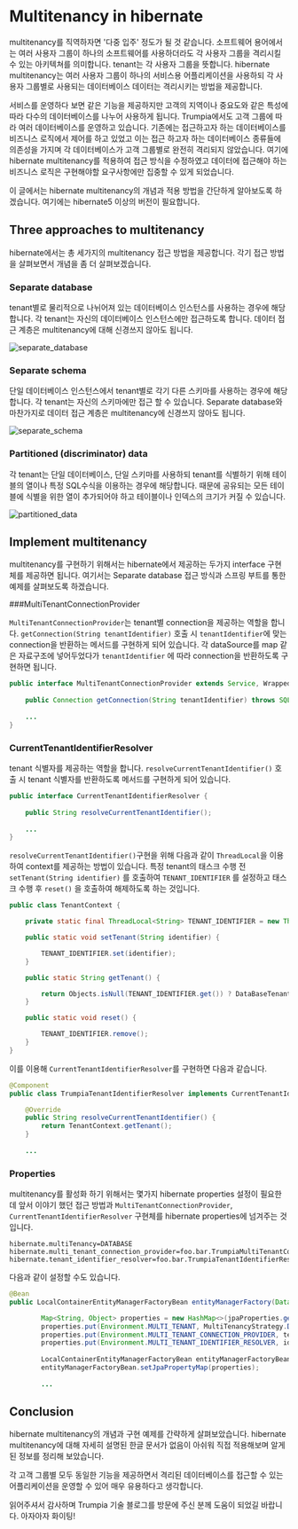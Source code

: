 # Multitenancy in hibernate

multitenancy를 직역하자면 '다중 입주' 정도가 될 것 같습니다. 소프트웨어 용어에서는 여러 사용자 그룹이 하나의 소프트웨어를 사용하더라도 각 사용자 그룹을 격리시킬 수 있는 아키텍쳐를 의미합니다. tenant는 각 사용자 그룹을 뜻합니다. hibernate multitenancy는 여러 사용자 그룹이 하나의 서비스용 어플리케이션을 사용하되 각 사용자 그룹별로 사용되는 데이터베이스 데이터는 격리시키는 방법을 제공합니다.



서비스를 운영하다 보면 같은 기능을 제공하지만 고객의 지역이나 중요도와 같은 특성에 따라 다수의 데이터베이스를 나누어 사용하게 됩니다.  Trumpia에서도 고객 그룹에 따라 여러 데이터베이스를 운영하고 있습니다. 기존에는 접근하고자 하는 데이터베이스를 비즈니스 로직에서 제어를 하고 있었고 이는 접근 하고자 하는 데이터베이스 종류들에 의존성을 가지며 각 데이터베이스가 고객 그룹별로 완전히 격리되지 않았습니다. 여기에 hibernate multitenancy를 적용하여 접근 방식을 수정하였고 데이터에 접근해야 하는 비즈니스 로직은 구현해야할 요구사항에만 집중할 수 있게 되었습니다.



이 글에서는 hibernate multitenancy의 개념과 적용 방법을 간단하게 알아보도록 하겠습니다.  여기에는 hibernate5 이상의 버전이 필요합니다.



## Three approaches to multitenancy

hibernate에서는 총 세가지의 multitenancy 접근 방법을 제공합니다. 각기 접근 방법을 살펴보면서 개념을 좀 더 살펴보겠습니다.



### Separate database

tenant별로 물리적으로 나뉘어져 있는 데이터베이스 인스턴스를 사용하는 경우에 해당합니다. 각 tenant는 자신의 데이터베이스 인스턴스에만 접근하도록 합니다. 데이터 접근 계층은 multitenancy에 대해 신경쓰지 않아도 됩니다.

![separate_database](images/separate_database.png)





### Separate schema

단일 데이터베이스 인스턴스에서 tenant별로 각기 다른 스키마를 사용하는 경우에 해당합니다. 각 tenant는 자신의 스키마에만 접근 할 수 있습니다. Separate database와 마찬가지로 데이터 접근 계층은 multitenancy에 신경쓰지 않아도 됩니다.

![separate_schema](images/separate_schema.png)



### Partitioned (discriminator) data

각 tenant는 단일 데이터베이스, 단일 스키마를 사용하되 tenant를 식별하기 위해 테이블의 열이나 특정 SQL수식을 이용하는 경우에 해당합니다. 때문에 공유되는 모든 테이블에 식별을 위한 열이 추가되어야 하고 테이블이나 인덱스의 크기가 커질 수 있습니다.

![partitioned_data](images/partitioned_data.png)



## Implement multitenancy 

multitenancy를 구현하기 위해서는 hibernate에서 제공하는 두가지 interface 구현체를 제공하면 됩니다. 여기서는 Separate database 접근 방식과 스프링 부트를 통한 예제를 살펴보도록 하겠습니다.



###MultiTenantConnectionProvider

`MultiTenantConnectionProvider`는 tenant별 connection을 제공하는 역할을 합니다. `getConnection(String tenantIdentifier)` 호출 시 `tenantIdentifier`에 맞는 connection을 반환하는 메서드를 구현하게 되어 있습니다.  각 dataSource를 map 같은 자료구조에 넣어두었다가 `tenantIdentifier` 에 따라 connection을 반환하도록 구현하면 됩니다.

```java
public interface MultiTenantConnectionProvider extends Service, Wrapped {
    
	public Connection getConnection(String tenantIdentifier) throws SQLException;
    
    ...
}
```



### CurrentTenantIdentifierResolver

tenant 식별자를 제공하는 역할을 합니다. `resolveCurrentTenantIdentifier()` 호출 시 tenant 식별자를 반환하도록 메서드를 구현하게 되어 있습니다. 

```java
public interface CurrentTenantIdentifierResolver {
    
	public String resolveCurrentTenantIdentifier();
    
    ...
}
```

`resolveCurrentTenantIdentifier()`구현을 위해 다음과 같이 `ThreadLocal`을 이용하여 context를 제공하는 방법이 있습니다. 특정 tenant의 태스크 수행 전 `setTenant(String identifier)` 를 호출하여 `TENANT_IDENTIFIER` 를 설정하고 태스크 수행 후 `reset()` 을 호출하여 해제하도록 하는 것입니다.

```java
public class TenantContext {

    private static final ThreadLocal<String> TENANT_IDENTIFIER = new ThreadLocal<>();

    public static void setTenant(String identifier) {

        TENANT_IDENTIFIER.set(identifier);
    }

    public static String getTenant() {

        return Objects.isNull(TENANT_IDENTIFIER.get()) ? DataBaseTenant.DEFAULT : TENANT_IDENTIFIER.get();
    }

    public static void reset() {

        TENANT_IDENTIFIER.remove();
    }
}
```

이를 이용해 `CurrentTenantIdentifierResolver`를 구현하면 다음과 같습니다.

```java
@Component
public class TrumpiaTenantIdentifierResolver implements CurrentTenantIdentifierResolver {

    @Override
    public String resolveCurrentTenantIdentifier() {
        return TenantContext.getTenant();
    }
    
    ...
```



### Properties

multitenancy를 활성화 하기 위해서는 몇가지 hibernate properties 설정이 필요한데 앞서 이야기 했던 접근 방법과 `MultiTenantConnectionProvider`, `CurrentTenantIdentifierResolver` 구현체를 hibernate properties에 넘겨주는 것입니다. 

```properties
hibernate.multiTenancy=DATABASE
hibernate.multi_tenant_connection_provider=foo.bar.TrumpiaMultiTenantConnectionProvider
hibernate.tenant_identifier_resolver=foo.bar.TrumpiaTenantIdentifierResolver
```

다음과 같이 설정할 수도 있습니다.

```java
@Bean
public LocalContainerEntityManagerFactoryBean entityManagerFactory(DataSource dataSource, MultiTenantConnectionProvider tenantConnectionProvider, CurrentTenantIdentifierResolver identifierResolver) {

        Map<String, Object> properties = new HashMap<>(jpaProperties.getProperties());
        properties.put(Environment.MULTI_TENANT, MultiTenancyStrategy.DATABASE);
        properties.put(Environment.MULTI_TENANT_CONNECTION_PROVIDER, tenantConnectionProvider);
        properties.put(Environment.MULTI_TENANT_IDENTIFIER_RESOLVER, identifierResolver);
    
        LocalContainerEntityManagerFactoryBean entityManagerFactoryBean = new LocalContainerEntityManagerFactoryBean();
        entityManagerFactoryBean.setJpaPropertyMap(properties);
    
        ...
```



## Conclusion

hibernate multitenancy의 개념과 구현 예제를 간략하게 살펴보았습니다.  hibernate multitenancy에 대해  자세히 설명된 한글 문서가 없음이 아쉬워 직접 적용해보며 알게 된 정보를 정리해 보았습니다.  

각 고객 그룹별 모두 동일한 기능을 제공하면서 격리된 데이터베이스를 접근할 수 있는 어플리케이션을 운영할 수 있어 매우 유용하다고 생각합니다. 

읽어주셔서 감사하며 Trumpia 기술 블로그를 방문에 주신 분께 도움이 되었길 바랍니다. 아자아자 화이팅!